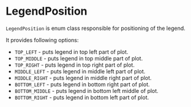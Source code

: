# LegendPosition
`LegendPosition` is enum class responsible for positioning of the legend.

It provides following options:

- `TOP_LEFT` - puts legend in top left part of plot.
- `TOP_MIDDLE` - puts legend in top middle part of plot.
- `TOP_RIGHT` - puts legend in top right part of plot.
- `MIDDLE_LEFT` - puts legend in middle left part of plot.
- `MIDDLE_RIGHT` - puts legend in middle right part of plot.
- `BOTTOM_LEFT` - puts legend in bottom right part of plot.
- `BOTTOM_MIDDLE` - puts legend in bottom left middle of plot.
- `BOTTOM_RIGHT` - puts legend in bottom left part of plot.
